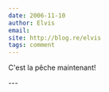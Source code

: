 ```yaml
---
date: 2006-11-10
author: Elvis
email: 
site: http://blog.re/elvis
tags: comment
---
```


<p>C'est la pêche maintenant!</p>
---